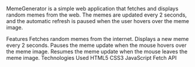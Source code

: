 MemeGenerator is a simple web application that fetches and displays random memes from the web. The memes are updated every 2 seconds, and the automatic refresh is paused when the user hovers over the meme image.

Features
Fetches random memes from the internet.
Displays a new meme every 2 seconds.
Pauses the meme update when the mouse hovers over the meme image.
Resumes the meme update when the mouse leaves the meme image.
Technologies Used
HTML5
CSS3
JavaScript
Fetch API
